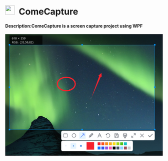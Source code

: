 <h1><img src="https://github.com/Glepooek/FastScreenCapture/raw/master/ComeCapture/Resources/cut.ico" width="30" height="30"/>&nbsp;&nbsp;ComeCapture</h1>
<h4>Description:ComeCapture is a screen capture project using WPF</h4>
<img src="https://github.com/Glepooek/FastScreenCapture/raw/master/ComeCapture/Resources/showyou.png"/>